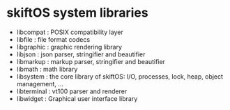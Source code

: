 # skiftOS system libraries

- libcompat : POSIX compatibility layer
- libfile : file format codecs
- libgraphic : graphic rendering library
- libjson : json parser, stringifier and beautifier
- libmarkup : markup parser, stringifier and beautifier
- libmath : math library
- libsystem : the core library of skiftOS: I/O, processes, lock, heap, object management, ...
- libterminal : vt100 parser and renderer
- libwidget : Graphical user interface library
